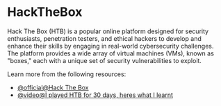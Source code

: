# HackTheBox

Hack The Box (HTB) is a popular online platform designed for security enthusiasts, penetration testers, and ethical hackers to develop and enhance their skills by engaging in real-world cybersecurity challenges. The platform provides a wide array of virtual machines (VMs), known as "boxes," each with a unique set of security vulnerabilities to exploit.

Learn more from the following resources:

- [@official@Hack The Box](https://www.hackthebox.com/)
- [@video@I played HTB for 30 days, heres what I learnt](https://www.youtube.com/watch?v=bPv5pb7AcYs)